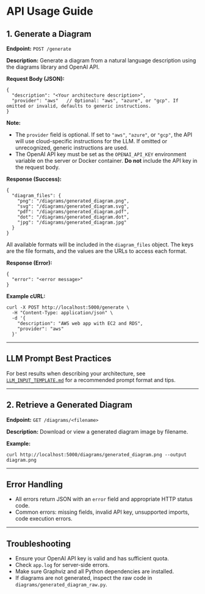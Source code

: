 # API Usage Guide

## 1. Generate a Diagram

**Endpoint:** `POST /generate`

**Description:**
Generate a diagram from a natural language description using the diagrams library and OpenAI API.



**Request Body (JSON):**
```
{
  "description": "<Your architecture description>",
  "provider": "aws"   // Optional: "aws", "azure", or "gcp". If omitted or invalid, defaults to generic instructions.
}
```


**Note:**
- The `provider` field is optional. If set to `"aws"`, `"azure"`, or `"gcp"`, the API will use cloud-specific instructions for the LLM. If omitted or unrecognized, generic instructions are used.
- The OpenAI API key must be set as the `OPENAI_API_KEY` environment variable on the server or Docker container. **Do not** include the API key in the request body.


**Response (Success):**
```
{
  "diagram_files": {
    "png": "/diagrams/generated_diagram.png",
    "svg": "/diagrams/generated_diagram.svg",
    "pdf": "/diagrams/generated_diagram.pdf",
    "dot": "/diagrams/generated_diagram.dot",
    "jpg": "/diagrams/generated_diagram.jpg"
  }
}
```

All available formats will be included in the `diagram_files` object. The keys are the file formats, and the values are the URLs to access each format.

**Response (Error):**
```
{
  "error": "<error message>"
}
```



**Example cURL:**
```
curl -X POST http://localhost:5000/generate \
  -H "Content-Type: application/json" \
  -d '{
    "description": "AWS web app with EC2 and RDS",
    "provider": "aws"
  }'
```

---

## LLM Prompt Best Practices

For best results when describing your architecture, see [`LLM_INPUT_TEMPLATE.md`](./LLM_INPUT_TEMPLATE.md) for a recommended prompt format and tips.

---

## 2. Retrieve a Generated Diagram

**Endpoint:** `GET /diagrams/<filename>`

**Description:**
Download or view a generated diagram image by filename.

**Example:**
```
curl http://localhost:5000/diagrams/generated_diagram.png --output diagram.png
```

---

## Error Handling
- All errors return JSON with an `error` field and appropriate HTTP status code.
- Common errors: missing fields, invalid API key, unsupported imports, code execution errors.

---

## Troubleshooting
- Ensure your OpenAI API key is valid and has sufficient quota.
- Check `app.log` for server-side errors.
- Make sure Graphviz and all Python dependencies are installed.
- If diagrams are not generated, inspect the raw code in `diagrams/generated_diagram_raw.py`.
